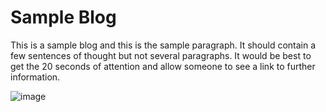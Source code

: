 # Sample Blog

This is a sample blog and this is the sample paragraph. It should contain a few sentences of thought but not several paragraphs. It would be best to get the 20 seconds of attention and allow someone to see a link to further information. 

![image](.attachments/4298637c68b241f9464dfc84e6f33bf8575fc1e8.jpeg)